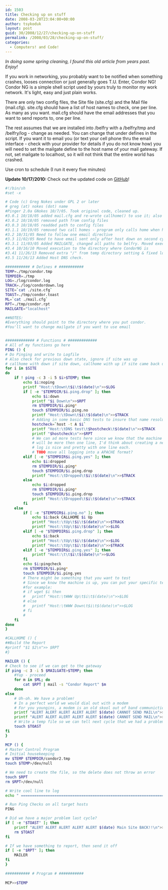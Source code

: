 ```yaml
---
id: 1503
title: Checking up on stuff
date: 2008-03-28T23:04:00+00:00
author: tsykoduk
layout: post
guid: 30/2008/12/27/checking-up-on-stuff
permalink: /2008/03/28/checking-up-on-stuff/
categories:
  - Computers! and Code!
---
```

<em>In doing some spring cleaning, I found this old article from years past. Enjoy!</em>

If you work in networking, you probably want to be notified when something crashes, looses connection or just generally goes T.U.
Enter, Condor NG! Condor NG is a simple shell script used by yours truly to monitor my work network. It's light, easy and just plain works.
<!--more-->

There are only two config files, the Site file (site.cfg) and the Mail file (mail.cfg). site.cfg should have a list of host names to check, one per line. As many as you want. mail.cfg should have the email addresses that you want to send reports to, one per line.

The rest assumes that we are installed into /belfry with a /belfry/tmp and /belfry/log - change as needed. You can change that under defines in the script. If you want it to email you (or text your cell phone thru the email interface - check with your provider for details if you do not know how) you will need to set the mailgate define to the host name of your mail gateway. If not, set mailgate to localhost, so it will not think that the entire world has crashed.

Use cron to schedule (I run it every five minutes)

<strong>Update 10/17/2010: </strong>Check out the updated code on <a href="http://github.com/tsykoduk/CondorNG">GitHub</a>!

```bash
#!/bin/sh 
#set -x 

# Code (c) Greg Nokes under GPL 2 or later 
# greg (at) nokes (dot) name 
#Pinger 2.0a GNokes 10/7/05. Took original code, cleaned up. 
#3.0.1 10/18/05 added mail.cfg and re-wrote callhome() to use it; also cleaned up code a wee bit 
#3.0.2 10/18/05 removed path from config files 
#3.0.3 10/18/05 readded path to config files 
#3.1.1 10/19/05 removed two call homes - program only calls home when host is down, comes up. 
#3.2 10/31/05 Need to follow one email directive 
#3.3 11/02/05 Need to have email sent only after host down on second cycle; added safteynet 
#3.3.1 11/03/05 Added MAILGATE, changed all paths to belfry. Moved exectution to belfry. 
#3.4 10/16/10 Moved execution to the directory where CondorNG is
#3.41 11/26/13 Removed extra "/" from temp directory setting & fixed logic errors
#3.5 11/26/13 Added Host DNS check.

########### # Defines # ########### 
TEMP=./tmp/condor.tmp
TEMPDIR=./tmp 
LOG=./log/condor.log
TRACK=./log/condordown.log 
SITE=`cat ./site.cfg` 
TOAST=./tmp/condor.toast 
ML=`cat ./mail.cfg` 
RPT=./tmp/condor.rpt 
MAILGATE="localhost"

##NOTES:
#Everything should point to the directory where you put condor.
#You'll want to change mailgate if you want to use email


############# # Functions # ############# 
# All of my functions go here 
PING () { 
# Do Pinging and write to Logfile 
# Also check for previous down state, ignore if site was up 
# callhome with down if site down, callhome with up if site came back up  
for i in $SITE 
do 
	if ! ping -c 3 -i 5 $i>$TEMP; then 
		echo $i:noping 
		printf "Host:\tDown\t$i\t$(date)\n">>$LOG 
		if [ -e "$TEMPDIR/$i.ping.drop" ]; then 
			echo $i:down 
			printf "$i Down\n">>$RPT
			rm $TEMPDIR/$i.ping* 
			touch $TEMPDIR/$i.ping.no 
			printf "Host:\tDown\t$i\t$(date)\n">>$TRACK 
            # Adding in some basic DNS tests to insure that name resolution is working
            hostcheck=`host -t A $i`
            printf "Host:\tDNS test\t$hostcheck\t$(date)\n">>$TRACK
            printf "$hostcheck\n">>$RPT
            # We can ad more tests here since we know that the machine is down. If the test results 
            # will be more then one line, I'd think about creating a new file to house them since the
            # log is nice and pretty with one line each.
            # TODO move all logging into a APACHE format?
		elif [ -e "$TEMPDIR$i.ping.yes" ]; then 
			echo $i:dropped 
            rm $TEMPDIR/$i.ping* 
			touch $TEMPDIR/$i.ping.drop 
			printf "Host:\tDropped\t$i\t$(date)\n">>$TRACK 
		else 
			echo $i:dropped 
            rm $TEMPDIR/$i.ping* 
			touch $TEMPDIR/$i.ping.drop 
			printf "Host:\tDropped\t$i\t$(date)\n">>$TRACK 
		fi 
	else 
		if [ -e "$TEMPDIR$i.ping.no" ]; then 
			echo $i:back CALLHOME $i Up 
			printf "Host:\tUp\t$i\t$(date)\n">>$TRACK 
			printf "Host:\tUp\t$i\t$(date)\n">>$LOG 
		elif [ -e "$TEMPDIR$i.ping.drop" ]; then 
			echo $i:back 
			printf "Host:\tUp\t$i\t$(date)\n">>$LOG 
			printf "Host:\tUp\t$i\t$(date)\n">>$TRACK
		elif [ -e "$TEMPDIR$i.ping.yes" ]; then 
			printf "Host:\t\t$i\t$(date)\n">>$LOG 
		fi 
		echo $i:pingcheck 
		rm $TEMPDIR/$i.ping* 
		touch $TEMPDIR/$i.ping.yes
		# There might be something that you want to test
		# Since we know the machine is up, you can put your specific tests here
		#for example:
		# if wget $i then
		# 	printf "Host:\tWWW Up\t$i\t$(date)\n">>$LOG
		# else
		#	printf "Host:\tWWW Down\t$i\t$(date)\n">>$LOG
		# fi
		#
	fi 
done 
}  

#CALLHOME () { 
##Build the Report  
#printf "$1 $2\n">> $RPT  
#}  

MAILER () { 
# Check to see if we can get to the gateway 
if ping -c 3 -i 5 $MAILGATE>$TEMP; then 
	#Yup - proceed 
	for m in $ML; do 
		cat $RPT | mail -s "Condor Report" $m 
	done
else 
	# Uh-oh. We have a problem! 
	# In a perfect world we would dial out with a modem 
	# For you youngins, a modem is an old skool out of band communictions tool that used POTS.
	printf "ALERT ALERT ALERT ALERT ALERT $(date) CANNOT SEND MAIL\n">>$LOG 
	printf "ALERT ALERT ALERT ALERT ALERT $(date) CANNOT SEND MAIL\n">>$TRACK 
	# Write a temp file so we can tell next cycle that we had a problem 
	touch $TOAST  
fi  
}  

MCP () {  
# Master Control Program  
# Initial housekeeping 
mv $TEMP $TEMPDIR/condor2.tmp 
touch $TEMP>/dev/null 

# We need to create the file, so the delete does not throw an error 
touch $RPT 
rm $RPT>/dev/null  

# Write cool line to log 
echo " =========================================================================">> $LOG  

# Run Ping Checks on all target hosts 
PING  

# Did we have a major problem last cycle? 
if [ -e "$TOAST" ]; then 
	printf "ALERT ALERT ALERT ALERT ALERT $(date) Main Site BACK!!\n">>$RPT 
	rm $TOAST 
fi  

# If we have something to report, then send it off 
if [ -e "$RPT" ]; then 
	MAILER 
fi 
} 

########### # Program # ########### 
 
MCP>>$TEMP
```

